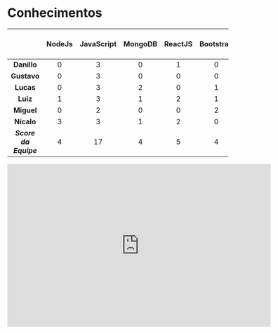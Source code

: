 # Conhecimentos
||NodeJs|JavaScript|MongoDB|ReactJS|Bootstrap|CSS|HTML|Docker|Git|Estratégia ágil|_Score do Membro_|
|:---:|:---:|:---:|:---:|:---:|:---:|:---:|:---:|:---:|:---:|:---:|:---:|
|**Danillo**|0|3|0|1|0|4|1|0|4|2|15|
|**Gustavo**|0|3|0|0|0|4|4|0|3|2|16|
|**Lucas**|0|3|2|0|1|4|4|0|4|4|22|
|**Luiz**|1|3|1|2|1|2|2|1|4|4|21|
|**Miguel**|0|2|0|0|2|4|4|1|2|4|19|
|**Nícalo**|3|3|1|2|0|1|3|0|4|4|21|
|**_Score da Equipe_**|4|17|4|5|4|19|18|2|21|20||

<iframe width="600" height="371" seamless frameborder="0" scrolling="no" src="https://docs.google.com/spreadsheets/d/e/2PACX-1vQ3Ip4WPvsS8QuR5eWcpLOPBcGsNFUXXG9gVXwei4rKu_ecob8kjDY488sGnxvs5nUJfG0JJRmhEGTu/pubchart?oid=1729052966&amp;format=interactive"></iframe>